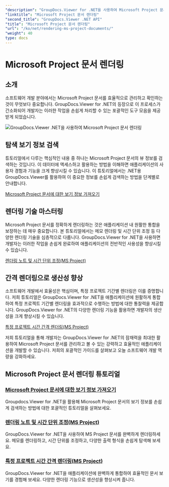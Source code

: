 ```yaml
---
"description": "GroupDocs.Viewer for .NET을 사용하여 Microsoft Project 문서의 보기 정보를 손쉽게 검색하세요. 다양한 렌더링 기능으로 생산성을 향상시키세요."
"linktitle": "Microsoft Project 문서 렌더링"
"second_title": "GroupDocs.Viewer .NET API"
"title": "Microsoft Project 문서 렌더링"
"url": "/ko/net/rendering-ms-project-documents/"
"weight": 40
type: docs
---
```

# Microsoft Project 문서 렌더링

## 소개

소프트웨어 개발 분야에서는 Microsoft Project 문서를 효율적으로 관리하고 확인하는 것이 무엇보다 중요합니다. GroupDocs.Viewer for .NET의 등장으로 이 프로세스가 간소화되어 개발자는 이러한 작업을 손쉽게 처리할 수 있는 포괄적인 도구 모음을 제공받게 되었습니다.

![GroupDocs.Viewer .NET을 사용하여 Microsoft Project 문서 렌더링](/viewer/rendering-microsoft-project-documents/image.png)

## 탐색 보기 정보 검색
튜토리얼에서 다루는 핵심적인 내용 중 하나는 Microsoft Project 문서의 뷰 정보를 검색하는 것입니다. 이 데이터에 액세스하고 활용하는 방법을 이해하면 애플리케이션의 사용자 경험과 기능을 크게 향상시킬 수 있습니다. 이 튜토리얼에서는 .NET용 GroupDocs.Viewer를 활용하여 이 중요한 정보를 손쉽게 검색하는 방법을 단계별로 안내합니다.

[Microsoft Project 문서에 대한 보기 정보 가져오기](./get-view-info-ms-project/)

## 렌더링 기술 마스터링
Microsoft Project 문서를 정확하게 렌더링하는 것은 애플리케이션 내 원활한 통합을 보장하는 데 매우 중요합니다. 본 튜토리얼에서는 메모 렌더링 및 시간 단위 조정 등 다양한 렌더링 기술을 심층적으로 다룹니다. GroupDocs.Viewer for .NET을 사용하면 개발자는 이러한 작업을 손쉽게 완료하여 애플리케이션의 전반적인 사용성을 향상시킬 수 있습니다.

[렌더링 노트 및 시간 단위 조정(MS Project)](./render-notes-and-adjust-time-ms-project/)

## 간격 렌더링으로 생산성 향상
소프트웨어 개발에서 효율성은 핵심이며, 특정 프로젝트 기간별 렌더링은 이를 증명합니다. 저희 튜토리얼은 GroupDocs.Viewer for .NET을 애플리케이션에 원활하게 통합하여 특정 프로젝트 기간별 렌더링을 효과적으로 수행하는 방법에 대한 통찰력을 제공합니다. GroupDocs.Viewer for .NET의 다양한 렌더링 기능을 활용하면 개발자의 생산성을 크게 향상시킬 수 있습니다.

[특정 프로젝트 시간 간격 렌더링(MS Project)](./render-project-time-interval-ms-project/)

저희 튜토리얼을 통해 개발자는 GroupDocs.Viewer for .NET의 잠재력을 최대한 활용하여 Microsoft Project 문서를 관리하고 볼 수 있는 강력하고 효율적인 애플리케이션을 개발할 수 있습니다. 저희의 포괄적인 가이드를 살펴보고 오늘 소프트웨어 개발 역량을 강화하세요.
## Microsoft Project 문서 렌더링 튜토리얼
### [Microsoft Project 문서에 대한 보기 정보 가져오기](./get-view-info-ms-project/)
Groupdocs.Viewer for .NET을 활용해 Microsoft Project 문서의 보기 정보를 손쉽게 검색하는 방법에 대한 포괄적인 튜토리얼을 살펴보세요.
### [렌더링 노트 및 시간 단위 조정(MS Project)](./render-notes-and-adjust-time-ms-project/)
GroupDocs.Viewer for .NET을 사용하여 MS Project 문서를 완벽하게 렌더링하세요. 메모를 렌더링하고, 시간 단위를 조정하고, 다양한 출력 형식을 손쉽게 탐색해 보세요.
### [특정 프로젝트 시간 간격 렌더링(MS Project)](./render-project-time-interval-ms-project/)
GroupDocs.Viewer for .NET을 애플리케이션에 완벽하게 통합하여 효율적인 문서 보기를 경험해 보세요. 다양한 렌더링 기능으로 생산성을 향상시켜 줍니다.